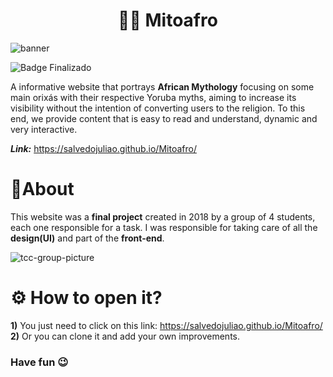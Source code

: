 <h1 align="center"> ✊🏾 Mitoafro </h1>

![banner](https://github.com/salvedojuliao/Mitoafro/assets/44206400/788e0e5d-d504-49fe-8410-9a625d277d0f)

![Badge Finalizado](http://img.shields.io/static/v1?label=STATUS&message=%20FINALIZADO&color=GREEN&style=for-the-badge)







A informative website that portrays **African Mythology** focusing on some main orixás with their respective Yoruba myths, aiming to increase its visibility without the intention of converting users to the religion. To this end, we provide content that is easy to read and understand, dynamic and very interactive.

_**Link:**_ https://salvedojuliao.github.io/Mitoafro/ 

# 📌About
This website was a **final project** created in 2018 by a group of 4 students, each one responsible for a task. I was responsible for taking care of all the **design(UI)** and part of the **front-end**.

![tcc-group-picture](https://github.com/salvedojuliao/Mitoafro/assets/44206400/9b22a39b-8c9e-4d60-a08d-faa1d5b0e40c)

# ⚙️ How to open it?
**1)** You just need to click on this link: https://salvedojuliao.github.io/Mitoafro/  
**2)** Or you can clone it and add your own improvements.

### Have fun 😉
